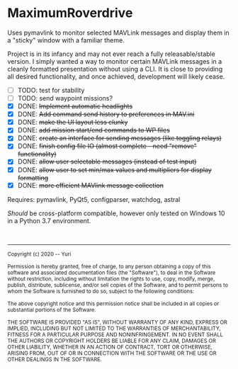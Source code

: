 # MaximumRoverdrive

Uses pymavlink to monitor selected MAVLink messages and display them in a "sticky" window with a familiar theme.

Project is in its infancy and may not ever reach a fully releasable/stable version.  I simply wanted a way to monitor certain MAVLink messages in a cleanly formatted presentation without using a CLI.  It is close to providing all desired functionality, and once achieved, development will likely cease.

- [ ] TODO: test for stability
- [ ] TODO: send waypoint missions?
- [x] DONE: ~~Implement automatic headlights~~
- [x] DONE: ~~Add command send history to preferences in MAV.ini~~
- [x] DONE: ~~make the UI layout less clunky~~
- [x] DONE: ~~add mission start/end commands to WP files~~
- [x] DONE: ~~create an interface for sending messages (like toggling relays)~~
- [x] DONE: ~~finish config file IO (almost complete - need "remove" functionality)~~
- [x] DONE: ~~allow user selectable messages (instead of test input)~~
- [x] DONE: ~~allow user to set min/max values and multipliers for display formatting~~
- [x] DONE: ~~more efficient MAVlink message collection~~

Requires: pymavlink, PyQt5, configparser, watchdog, astral

_Should_ be cross-platform compatible, however only tested on Windows 10 in a Python 3.7 environment.

<br><hr>
<sup>Copyright (c) 2020 -- Yuri
<br><br>
Permission is hereby granted, free of charge, to any person obtaining a copy of this software and associated documentation files (the "Software"), to deal in the Software without restriction, including without limitation the rights to use, copy, modify, merge, publish, distribute, sublicense, and/or sell copies of the Software, and to permit persons to whom the Software is furnished to do so, subject to the following conditions:
<br><br>
The above copyright notice and this permission notice shall be included in all copies or substantial portions of the Software.
<br><br>
THE SOFTWARE IS PROVIDED "AS IS", WITHOUT WARRANTY OF ANY KIND, EXPRESS OR IMPLIED, INCLUDING BUT NOT LIMITED TO THE WARRANTIES OF MERCHANTABILITY, FITNESS FOR A PARTICULAR PURPOSE AND NONINFRINGEMENT. IN NO EVENT SHALL THE AUTHORS OR COPYRIGHT HOLDERS BE LIABLE FOR ANY CLAIM, DAMAGES OR OTHER LIABILITY, WHETHER IN AN ACTION OF CONTRACT, TORT OR OTHERWISE, ARISING FROM, OUT OF OR IN CONNECTION WITH THE SOFTWARE OR THE USE OR OTHER DEALINGS IN THE SOFTWARE.</sup>
